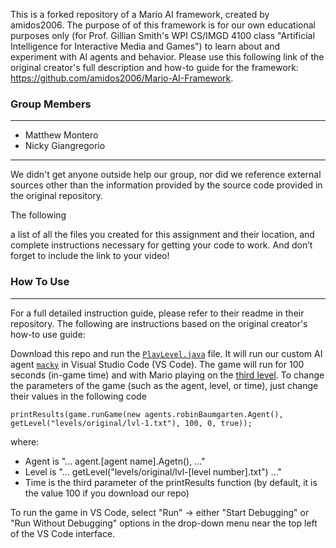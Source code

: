 This is a forked repository of a Mario AI framework, created by amidos2006. The purpose of of this framework is for our own educational purposes only (for Prof. Gillian Smith's WPI CS/IMGD 4100 class "Artificial Intelligence for Interactive Media and Games") to learn about and experiment with AI agents and behavior. Please use this following link of the original creator's full description and how-to guide for the framework: https://github.com/amidos2006/Mario-AI-Framework.

<h3 id="features">Group Members</h3>

------
- Matthew Montero
- Nicky Giangregorio
------

We didn't get anyone outside help our group, nor did we reference external sources other than the information provided by the source code provided in the original repository.

The following 

a list of all the files you created for this assignment and their location, and complete instructions necessary for getting your code to work. And don’t forget to include the link to your video!

<h3 id="use">How To Use</h3>

------
For a full detailed instruction guide, please refer to their readme in their repository. The following are instructions based on the original creator's how-to use guide:

Download this repo and run the [`PlayLevel.java`](https://github.com/amidos2006/Mario-AI-Framework/blob/master/src/PlayLevel.java) file. It will run our custom AI agent [`macky`](https://github.com/amidos2006/Mario-AI-Framework/tree/master/src/agents/macky) in Visual Studio Code (VS Code). The game will run for 100 seconds (in-game time) and with Mario playing on the [third level](https://github.com/amidos2006/Mario-AI-Framework/blob/master/levels/original/lvl-3.txt). To change the parameters of the game (such as the agent, level, or time), just change their values in the following code
```
printResults(game.runGame(new agents.robinBaumgarten.Agent(), getLevel("levels/original/lvl-1.txt"), 100, 0, true));
```
where:
- Agent is "... agent.\[agent name\].Agetn(), ..."
- Level is "... getLevel("levels/original/lvl-\[level number\].txt") ..."
- Time is the third parameter of the printResults function (by default, it is the value 100 if you download our repo)

To run the game in VS Code, select "Run" -> either "Start Debugging" or "Run Without Debugging" options in the drop-down menu near the top left of the VS Code interface.